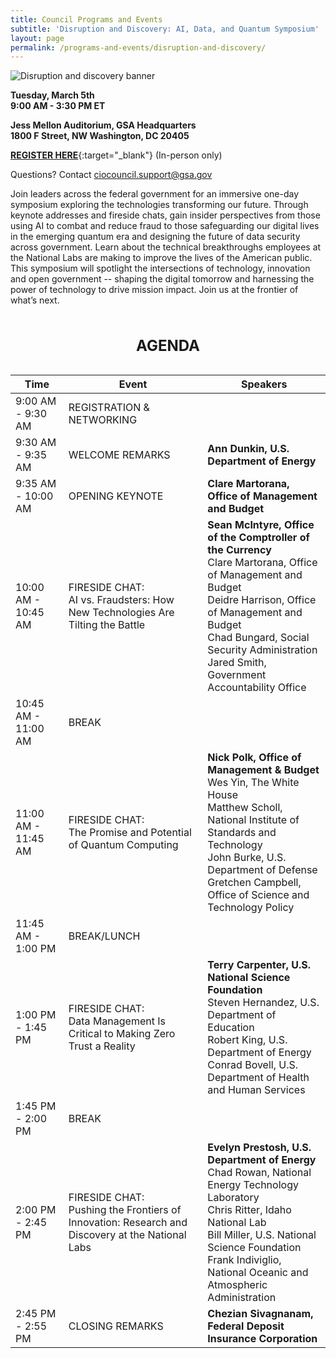 ```yaml
---
title: Council Programs and Events
subtitle: 'Disruption and Discovery: AI, Data, and Quantum Symposium'
layout: page
permalink: /programs-and-events/disruption-and-discovery/
---
```


<img src="{{site.baseurl}}/assets/images/blog/disruption-discovery-banner.png" alt="Disruption and discovery banner" class="event-banner-img">

**Tuesday, March 5th**<br> 
**9:00 AM - 3:30 PM ET**

**Jess Mellon Auditorium, GSA Headquarters**<br>
**1800 F Street, NW Washington, DC 20405**<br>

[**REGISTER HERE**](https://gsa.zoomgov.com/meeting/register/vJItduGsrjMjH5WV7BYKLsSQqKxMPZqEU5w#/registration){:target="_blank"} (In-person only)

Questions? Contact <a href="mailto:ciocouncil.support@gsa.gov">ciocouncil.support@gsa.gov</a>

Join leaders across the federal government for an immersive one-day symposium exploring the technologies transforming our future. Through keynote addresses and fireside chats, gain insider perspectives from those using AI to combat and reduce fraud to those safeguarding our digital lives in the emerging quantum era and designing the future of data security across government. Learn about the technical breakthroughs employees at the National Labs are making to improve the lives of the American public. This symposium will spotlight the intersections of technology, innovation and open government -- shaping the digital tomorrow and harnessing the power of technology to drive mission impact. Join us at the frontier of what’s next.

<div class="table-responsive blog-disruption">
<table class="modernize-it-table">
  <caption><h2>AGENDA</h2></caption>
  
  <thead class="visually-hidden">
    <tr>
      <th scope="col"  aria-label="Time">Time</th>
      <th scope="col" aria-label="Event">Event</th>
      <th scope="col" aria-label="Speakers">Speakers</th>
    </tr>
  </thead>

  <tbody>
    <tr>
      <td>9:00 AM - 9:30 AM</td>
      <td>REGISTRATION & NETWORKING</td>
      <td></td>
    </tr>
    <tr>
      <td>9:30 AM - 9:35 AM</td>
      <td>WELCOME REMARKS</td>
      <td><b>Ann Dunkin, U.S. Department of Energy</b></td>
    </tr>
    <tr>
      <td>9:35 AM - 10:00 AM</td>
      <td>OPENING KEYNOTE</td>
      <td><b>Clare Martorana, Office of Management and Budget</b></td>
    </tr>
    <tr>
      <td>10:00 AM - 10:45 AM</td>
      <td>FIRESIDE CHAT:<br>AI vs. Fraudsters: How New Technologies Are Tilting the Battle </td>
      <td>
        <b>Sean McIntyre, Office of the Comptroller of the Currency</b><br>
        Clare Martorana, Office of Management and Budget<br>
        Deidre Harrison, Office of Management and Budget<br>
        Chad Bungard, Social Security Administration<br>
        Jared Smith, Government Accountability Office
      </td>
    </tr>
    <tr>
      <td>10:45 AM - 11:00 AM</td>
      <td>BREAK</td>
      <td></td>
    </tr>
    <tr>
      <td>11:00 AM - 11:45 AM</td>
      <td>FIRESIDE CHAT:<br>The Promise and Potential of Quantum Computing </td>
      <td>
          <b>Nick Polk, Office of Management & Budget</b><br> 
          Wes Yin, The White House<br>
          Matthew Scholl, National Institute of Standards and Technology<br>
          John Burke, U.S. Department of Defense<br>
          Gretchen Campbell, Office of Science and Technology Policy
      </td>
    </tr>
    <tr>
      <td>11:45 AM - 1:00 PM</td>
      <td>BREAK/LUNCH</td>
      <td></td>
    </tr>
    <tr>
      <td>1:00 PM - 1:45 PM</td>
      <td>FIRESIDE CHAT:<br>Data Management Is Critical to Making Zero Trust a Reality</td>
      <td>
          <b>Terry Carpenter, U.S. National Science Foundation</b><br>
          Steven Hernandez, U.S. Department of Education<br>
          Robert King, U.S. Department of Energy<br>
          Conrad Bovell, U.S. Department of Health and Human Services
      </td>
    </tr>
    <tr>
      <td>1:45 PM - 2:00 PM</td>
      <td>BREAK</td>
      <td></td>
    </tr>
    <tr>
      <td>2:00 PM - 2:45 PM</td>
      <td>FIRESIDE CHAT:<br>Pushing the Frontiers of Innovation: Research and Discovery at the National Labs</td>
      <td>
          <b>Evelyn Prestosh, U.S. Department of Energy</b><br>
          Chad Rowan, National Energy Technology Laboratory<br>
          Chris Ritter, Idaho National Lab<br>
          Bill Miller, U.S. National Science Foundation<br>
          Frank Indiviglio, National Oceanic and Atmospheric Administration
      </td>
    </tr>
    <tr>
      <td>2:45 PM - 2:55 PM</td>
      <td>CLOSING REMARKS</td>
      <td>
          <b>Chezian Sivagnanam, Federal Deposit Insurance Corporation</b>
      </td>
    </tr>
  </tbody>
</table>
 <div class="table-banner"></div>
</div>
